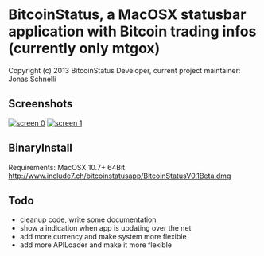 BitcoinStatus, a MacOSX statusbar application with Bitcoin trading infos (currently only mtgox)
================================

Copyright (c) 2013 BitcoinStatus Developer, current project maintainer: Jonas Schnelli

Screenshots
----
[![screen 0](https://raw.github.com/jonasschnelli/BitcoinStatus/master/Screenshots/0.png)](#screenshot)
[![screen 1](https://raw.github.com/jonasschnelli/BitcoinStatus/master/Screenshots/1.png)](#screenshot)

BinaryInstall 
-------------
Requirements: MacOSX 10.7+ 64Bit
http://www.include7.ch/bitcoinstatusapp/BitcoinStatusV0.1Beta.dmg

Todo
----
+ cleanup code, write some documentation
+ show a indication when app is updating over the net
+ add more currency and make system more flexible
+ add more APILoader and make it more flexible 
